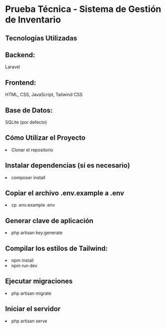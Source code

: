 <h1>Prueba Técnica - Sistema de Gestión de Inventario</h1> 

<h2>Tecnologías Utilizadas</h2>

<h2>Backend:</h2> Laravel
<h2>Frontend:</h2> HTML, CSS, JavaScript, Tailwind CSS
<h2>Base de Datos:</h2> SQLite (por defecto)

<h2>Cómo Utilizar el Proyecto</h2>
<li>Clonar el repositorio</li>
<h2>Instalar dependencias (si es necesario)</h2>
<li>composer install</li>
<h2>Copiar el archivo .env.example a .env</h2>
<li>cp .env.example .env</li>
<h2>Generar clave de aplicación</h2>
<li>php artisan key:generate</li>

<h2>Compilar los estilos de Tailwind:</h2>
<li>npm install</li>
<li>npm run dev</li>
<h2>Ejecutar migraciones</h2>
<li>php artisan migrate</li>

<h2>Iniciar el servidor</h2>
<li>php artisan serve</li>
